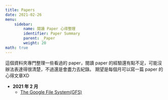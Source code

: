 ```yaml
---
title: Papers 
date: 2021-02-26
menu: 
    sidebar:
        name: 閱讀 Paper 心得整理
        identifier: Paper Summary
        parent: _Paper
        weight: 20
math: true
---
```


這個資料夾專門整理一些看過的 paper，閱讀 paper 的經驗還有點不足，可能沒辦法表達得很清楚，不過還是會盡力去紀錄。
期望是每個月可以寫一篇 paper 的心得文章XD

- **2021 年 2 月**
    - [The Google File System(GFS)](https://davidleitw.github.io/posts/paper/202102/)
